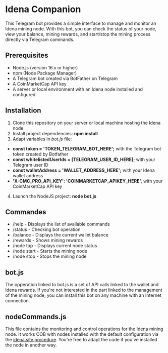 # Idena Companion

This Telegram bot provides a simple interface to manage and monitor an Idena mining node. With this bot, you can check the status of your node, view your balance, mining rewards, and start/stop the mining process directly via Telegram commands.

## Prerequisites

- Node.js (version 16.x or higher)
- npm (Node Package Manager)
- A Telegram bot created via BotFather on Telegram
- A CoinMarketCap API key
- A server or local environment with an Idena node installed and configured

## Installation

1. Clone this repository on your server or local machine hosting the Idena node
2. Install project dependencies: **npm install**
3. Adapt variables in *bot.js* file:
  - **const token = 'TOKEN_TELEGRAM_BOT_HERE';** with the Telegram bot token created by Botfather 
  - **const whitelistedUserIds = [TELEGRAM_USER_ID_HERE];** with your Telegram user ID
  - **const walletAddress = 'WALLET_ADDRESS_HERE';** with your Idena wallet address
  - **'X-CMC_PRO_API_KEY': 'COINMARKETCAP_APIKEY_HERE',** with your CoinMarketCap API key
4. Launch the NodeJS project:  **node bot.js**

## Commandes

- /help - Displays the list of available commands
- /status - Checking bot operation
- /balance - Displays the current wallet balance
- /rewards - Shows mining rewards
- /node top - Displays current node status
- /node start - Starts the mining node
- /node stop - Stops the mining node

## bot.js

The opperation linked to bot.js is a set of API calls linked to the wallet and Idena rewards. If you're not interested in the part linked to the management of the mining node, you can install this bot on any machine with an Internet connection.
## nodeCommands.js

This file contains the monitoring and control operations for the Idena mining node. It works OOB with nodes installed with the default configuration via the [idena.site procedure](https://idena.site/faq_tutorials.php#openinstall-idena-node-on-vps-using-linux-pc). You're free to adapt the code if you've installed the node in another way.
